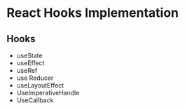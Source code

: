 # React Hooks Implementation
## Hooks
- useState
- useEffect
- useRef
- use Reducer
- useLayoutEffect
- UseImperativeHandle
- UseCallback
